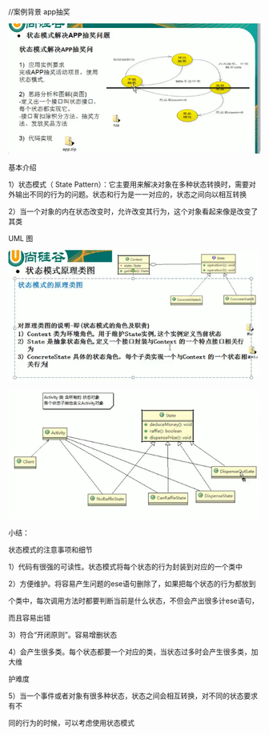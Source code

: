 //案例背景 app抽奖



![img](_assets/状态模式/1606986241177-56bfb173-c5b7-459c-981c-aeb757710dcd.png)





基本介绍

1）状态模式（ State Pattern）：它主要用来解决对象在多种状态转换时，需要对外输出不同的行为的问题。状态和行为是一一对应的，状态之间向以相互转换

2）当一个对象的内在状态改变时，允许改变其行为，这个对象看起来像是改变了其类



UML 图

![img](_assets/状态模式/1606983656296-0ea451ca-8080-41d5-8f25-9f23c5db1dbf.png)



![img](_assets/状态模式/1606984121833-7d5f0ad9-8d4f-44fe-91db-4af200fe26cf.png)



小结：

状态模式的注意事项和细节

1）代码有很强的可读性。状态模式将每个状态的行为封装到对应的一个类中

2）方便维护。将容易产生问题的ese语句删除了，如果把每个状态的行为都放到

个类中，每次调用方法时都要判断当前是什么状态，不但会产出很多计ese语句，

而且容易出错

3）符合“开闭原则”。容易增删状态

4）会产生很多类。每个状态都要一个对应的类，当状态过多时会产生很多类，加大维

护难度

5）当一个事件或者对象有很多种状态，状态之间会相互转换，对不同的状态要求有不

同的行为的时候，可以考虑使用状态模式
